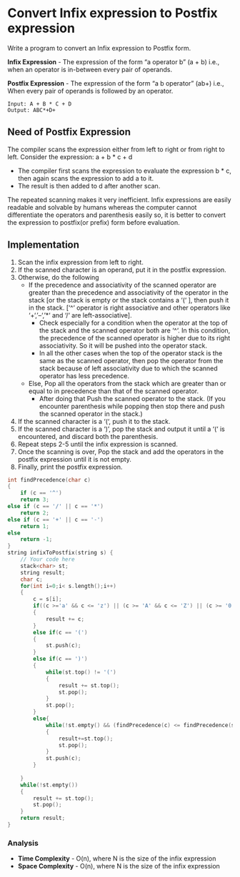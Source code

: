 # Convert Infix expression to Postfix expression

Write a program to convert an Infix expression to Postfix form.

**Infix Expression** - The expression of the form “a operator b” (a + b) i.e., when an operator is in-between every pair of operands.

**Postfix Expression** - The expression of the form “a b operator” (ab+) i.e., When every pair of operands is followed by an operator.

```
Input: A + B * C + D
Output: ABC*+D+
```

## Need of Postfix Expression
The compiler scans the expression either from left to right or from right to left. 
Consider the expression: a + b * c + d
- The compiler first scans the expression to evaluate the expression b * c, then again scans the expression to add a to it. 
- The result is then added to d after another scan. 

The repeated scanning makes it very inefficient. Infix expressions are easily readable and solvable by humans whereas the computer cannot differentiate the operators and parenthesis easily so, it is better to convert the expression to postfix(or prefix) form before evaluation.

## Implementation

1. Scan the infix expression from left to right. 
2. If the scanned character is an operand, put it in the postfix expression. 
3. Otherwise, do the following
    - If the precedence and associativity of the scanned operator are greater than the precedence and associativity of the operator in the stack [or the stack is empty or the stack contains a ‘(‘ ], then push it in the stack. [‘^‘ operator is right associative and other operators like ‘+‘,’–‘,’*‘ and ‘/‘ are left-associative].
        - Check especially for a condition when the operator at the top of the stack and the scanned operator both are ‘^‘. In this condition, the precedence of the scanned operator is higher due to its right associativity. So it will be pushed into the operator stack. 
        - In all the other cases when the top of the operator stack is the same as the scanned operator, then pop the operator from the stack because of left associativity due to which the scanned operator has less precedence. 
    - Else, Pop all the operators from the stack which are greater than or equal to in precedence than that of the scanned operator.
        - After doing that Push the scanned operator to the stack. (If you encounter parenthesis while popping then stop there and push the scanned operator in the stack.) 
4. If the scanned character is a ‘(‘, push it to the stack. 
5. If the scanned character is a ‘)’, pop the stack and output it until a ‘(‘ is encountered, and discard both the parenthesis. 
6. Repeat steps 2-5 until the infix expression is scanned. 
7. Once the scanning is over, Pop the stack and add the operators in the postfix expression until it is not empty.
8. Finally, print the postfix expression.

```cpp
int findPrecedence(char c)
{
    if (c == '^')
    return 3;
else if (c == '/' || c == '*')
    return 2;
else if (c == '+' || c == '-')
    return 1;
else
    return -1;
}
string infixToPostfix(string s) {
    // Your code here
    stack<char> st;
    string result;
    char c;
    for(int i=0;i< s.length();i++)
    {
        c = s[i];
        if((c >='a' && c <= 'z') || (c >= 'A' && c <= 'Z') || (c >= '0' && c <= '9'))
        {
            result += c;
        }
        else if(c == '(')
        {
            st.push(c);
        }
        else if(c == ')')
        {
            while(st.top() != '(')
            {
                result += st.top();
                st.pop();
            }
            st.pop();
        }
        else{
            while(!st.empty() && (findPrecedence(c) <= findPrecedence(st.top())))
            {
                result+=st.top();
                st.pop();
            }
            st.push(c);
        }
        
    }
    while(!st.empty())
    {
        result += st.top();
        st.pop();
    }
    return result;
}
```

### Analysis
- **Time Complexity** - O(n), where N is the size of the infix expression
- **Space Complexity** - O(n), where N is the size of the infix expression